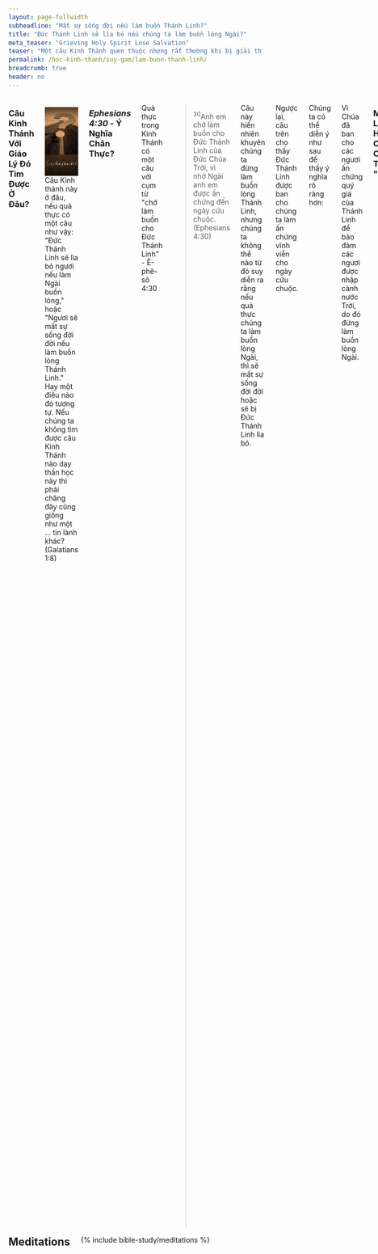 ```yaml
---
layout: page-fullwidth
subheadline: "Mất sự sống đời nếu làm buồn Thánh Linh?"
title: "Đức Thánh Linh sẽ lìa bỏ nếu chúng ta làm buồn lòng Ngài?"
meta_teaser: "Grieving Holy Spirit Lose Salvation"
teaser: "Một câu Kinh Thánh quen thuộc nhưng rất thường khi bị giải thích sai. Trường Thần Học không dạy điều này nhưng thường được lồng trong những bài giảng và được nhiều người chấp nhận. Sự hiểu và ứng dụng sai lầm này sẽ ảnh hưởng đến đời sống tâm linh như thế nào? Có phù hợp với những chân lý căn bản khác trong Kinh Thánh Không? Chúng ta hãy cùng nhau nghiên cứu."
permalink: /hoc-kinh-thanh/suy-gam/lam-buon-thanh-linh/
breadcrumb: true
header: no
---
```

<!--more-->
<div class="row">
<div class="medium-8 columns" markdown="1">

### Câu Kinh Thánh Với Giáo Lý Đó Tìm Được Ở Đâu?

<div>
<p>
<img alt src="/images/lose-salvation.jpg" style="border: 0px none; margin: 7px 15px 0px 0px; max-width: 100%; height: 136px; padding: 0px; float: left;">
Câu Kinh thánh này ở đâu, nếu quả thực có một câu như vậy: "Đức Thánh Linh sẽ lìa bỏ ngươi nếu làm Ngài buồn lòng," hoặc "Ngươi sẽ mất sự sống đời đời nếu làm buồn lòng Thánh Linh." Hay một điều nào đó tương tự. Nếu chúng ta không tìm được câu Kinh Thánh nào dạy thần học này thì phải chăng đây cũng giống như một ... tin lành khác? (Galatians 1:8)
</p>
</div>

### <cite>Ephesians 4:30</cite> - Ý Nghĩa Chân Thực?

Quả thực trong Kinh Thánh có một câu với cụm từ "chớ làm buồn cho Đức Thánh Linh" - Ê-phê-sô 4:30

> <sup>30</sup>Anh em chớ làm buồn cho Ðức Thánh Linh của Ðức Chúa Trời, vì nhờ Ngài anh em được ấn chứng đến ngày cứu chuộc. (Ephesians 4:30)

Câu này hiển nhiên khuyên chúng ta đừng làm buồn lòng Thánh Linh, nhưng chúng ta không thể nào từ đó suy diễn ra rằng nếu quả thực chúng ta làm buồn lòng Ngài, thì sẽ mất sự sống đời đời hoặc sẽ bị Đức Thánh Linh lìa bỏ.

Ngược lại, câu trên cho thấy Đức Thánh Linh được ban cho chúng ta làm ấn chứng vĩnh viễn cho ngày cứu chuộc.

Chúng ta có thể diễn ý như sau để thấy ý nghĩa rõ ràng hơn:

<p class="blockquote">Vì Chúa đã ban cho các ngươi ấn chứng quý giá của Thánh Linh để bảo đảm các ngươi được nhập cành nước Trời, do đó đừng làm buồn lòng Ngài.</p>

### Mối Liên Hệ Của Chúng Ta Với "Cha"

>  <sup>6</sup> Lại vì anh em là con, nên Ðức Chúa Trời đã sai Thánh Linh của Con Ngài vào lòng chúng ta, kêu rằng: <u>A-ba! Cha!</u> <sup>7</sup> Dường ấy, <u>người không phải là tôi mọi nữa</u>, bèn là con; và nếu ngươi là con, thì cũng là kẻ kế tự bởi ơn của Ðức Chúa Trời. (Galatians 4:6-7)

Các câu Kinh Thánh trên đi trước câu "chớ làm buồn cho Đức Thánh Linh" bày tỏ mối liên hệ giữa chúng ta và Chúa: Cha và con. Chúng ta <u>KHÔNG PHẢI</u> là tôi mọi nữa mà là con. Chân lý này làm vững bền hơn điều chúng ta quả quyết rằng vai trò của Đức Thánh Linh là ấn chứng về sự cứu rỗi của chúng ta là <u>một lần đủ cả.</u> Mọi sự đã được trọn.

### Suy gẫm từ mối liên hệ loài người

Không người cha dưới thế gian nào dạy con mình "Chớ làm cha buồn kẻo con sẽ không còn là con cha nữa." Người con không vâng lời này có thể sẽ phải chịu hậu quả bởi chính cha mình hoặc xã hội, nhưng mối liên hệ cha con không hề thay đổi. Người con trai hoang đàng trong chuyện ngụ ngôn của Chúa Giê-su cũng làm cha rất buồn, nhưng lòng ông không bao giờ nghĩ đến chuyện từ con. Trái lại, hằng ngày ông thường ra trước cổng ngóng nhìn về cõi xa xăm mong thấy bóng dáng quen thuộc hiện ra từ đàng xa chạy vào vòng tay yêu thương rộng mở.

Chúa giàu lòng nhân ái và kiên nhẫn hơn bất cứ ai dưới trần thế. Khác với những người cha trần thế ích kỷ và bất an, Chúa ban cho chúng ta sự bảo đảm về mối liên hệ Cha con không điều kiện.

>  <sup>11</sup> Trong các ngươi có ai làm cha, khi con mình xin bánh mà cho đá chăng? Hay là xin cá, mà cho rắn thay vì cá chăng? <sup>12</sup> Hay là xin trứng, mà cho bò cạp chăng? <sup>13</sup> Vậy nếu các ngươi là người xấu, còn biết cho con cái mình vật tốt thay, <u>huống chi Cha các ngươi ở trên trời lại chẳng ban Ðức Thánh Linh cho người xin Ngài!</u> (Luke 11:11-13)

Theo câu Kinh Thánh trên, sự ban cho Đức Thánh Linh như một ấn chứng của sự cứu rỗi không lệ thuộc vào khả năng người tin không làm buồn Thánh Linh -sự thật là tất cả mọi người sẽ làm buồn Thánh Linh- nhưng vì sự họ đã được ban món quà vô giá mà họ nên sống sao cho đẹp lòng Chúa.

### Bảy Mươi Lần Bảy

> <sup>21</sup> Phi -e-rơ bèn đến gần Ðức Chúa Jêsus mà hỏi rằng: Thưa Chúa, nếu anh em tôi phạm tội cùng tôi, thì sẽ tha cho họ mấy lần? Có phải đến bảy lần chăng? <sup>22</sup> Ngài đáp rằng: Ta không nói cùng ngươi rằng: đến bảy lần đâu, nhưng đến bảy mươi lần bảy. (Matthew 18:21-22)

Trong mối liên hệ giữa con người với nhau, việc người này làm phiền lòng người kia là chuyện thường tình. Ngay cả sứ đồ Phao-lô cũng nhìn nhận rằng điều lành ông nên làm thì ông không làm, còn điều dữ ông không muốn làm thì lại làm. Chúng ta nghĩ mình có hơn sứ đồ Phao-lô trong mối liên hệ với Thánh Linh không?

Chúa Giê-su khích lệ chúng ta bằng cách bày tỏ mức độ Ngài tha thứ một cách gián tiếp qua mẩu đối thoại trên. Nếu Ngài đòi Phi-e-rơ tha thứ người khác bảy mươi lần bảy, há Ngài chẳng làm hơn chúng ta bảy trăm triệu lần bảy sao? Quả thực đó là điều Chúa đã làm trước để tha thứ tội lỗi cho toàn thế gian từ thưở ban đầu cho đến cuối cùng các thời đại.

Và quả thực nếu Chúa đã tha thứ toàn thể nhân loại, còn tôi thì sao? Liệu Chúa có tha thứ sự tôi làm buồn Chúa mỗi ngày không? Dĩ nhiên, vì nếu tôi chẳng tin Chúa làm được điều đó thì chẳng khác gì tôi cho rằng Chúa nói dối. Nhưng Đức Chúa Trời không thể nói dối, và lời hứa của Ngài muôn đời là chân thực.

### Tội Thực Sự Phạm Đến Thánh Linh

> <sup>31</sup> Ấy vậy, ta phán cùng các ngươi, các tội lỗi và lời phạm thượng của người ta đều sẽ được tha; song lời phạm thượng đến Ðức Thánh Linh thì sẽ chẳng được tha đâu. <sup>32</sup> Nếu ai nói phạm đến Con người, thì sẽ được tha; song nếu ai nói phạm đến Ðức Thánh Linh, thì dầu đời nầy hay đời sau cũng sẽ chẳng được tha. (Matthew 12:31-32 - NET Bible)
  `
Mọi tội lỗi đều được tha, chỉ ngoại trừ: tội phạm đến Thánh Linh. Chúng ta có thể thấy rõ ràng rằng mọi thứ tội trên thế gian, hoặc lớn hoặc nhỏ, đều không thuộc loại không thể tha thứ được. Mọi tội đều làm buồn lòng Thánh Linh, nhưng chỉ có một tội "phạm" đến Ngài và không thể được tha thứ. Bạn nghĩ tội này là tội gì? Giết người? Tà dâm? Ngoại tình trong tư tưởng? Giận quá mặt trời lặn? Không giữ ngày Chúa Nhật? Tham lam? Không, không một tội nào trong những tội đó, vì chính Chúa Giê-su nói <u>mọi tội</u> đều được thứ tha, chỉ ngoại trừ một tội. Nhận biết tội này là tội gì là một điều tối quan trọng liên hệ đến sự sống đời đời.

Đây là một đoạn trích ra từ HELPS Word-studies: <span style="color: #008000;">Blasphemy (988 /blasphēmía) "đổi" phải thành trái (trái thành phải), chẳng hạn như: gọi điều Chúa cấm là điều "phải" và vì thế "đã đổi lẽ thật Ðức Chúa Trời lấy sự dối trá" (Romans 1:25)</span> (source: <a href="http://biblehub.com/greek/988.htm">Strong's Greek: 988. βλασφημία (blasphémia) -- slander</a>) 
Chúng ta phải ghi nhận rằng chính tội xuyên tạc tự nó không phải là không tha thứ được -đọc lại câu 31 ở trên, nhưng xuyên tạc Đức Thánh Linh mới là tội đáng sợ. Bản dịch NIV dùng từ "slander" nghĩa là xuyên tạc thì sát nghĩa hơn từ "phạm" dịch trong tiếng Việt. Chữ phạm trong tiếng Việt có thể là phạm thượng, hỗn láo, dùng ngôn từ không lễ độ, v.v. Bản HELPS Word-studies cho chúng ta rõ ý nghĩa hơn, gần với từ "xuyên tạc," bóp méo mục tiêu và phận sự của Đức Thánh Linh trong chương trình cứu rỗi.

Vì quả thật nếu "phạm" là phạm thượng hay thiếu lễ độ, thì làm buồn lòng Đức Thánh Linh nhưng không ảnh hưởng đến ai khác ngoại trừ chính người đó, nhưng nếu "phạm" là xuyên tạc thì có thể gây tổn hại đến đức tin của người khác. Đó chắc chắn là lý do tội đó không tha thứ được.

### Vai Trò Chính Yếu Của Đức Thánh Linh Là Gì?

> <sup>7</sup> Dầu vậy, ta nói thật cùng các ngươi: Ta đi là ích lợi cho các ngươi; vì nếu ta không đi, Ðấng Yên ủi sẽ không đến cùng các ngươi đâu; song nếu ta đi, thì ta sẽ sai Ngài đến. <sup>8</sup> Khi Ngài đến thì sẽ khiến thế gian tự cáo về tội lỗi, về sự công bình và về sự phán xét. <sup>9</sup> Về tội lỗi, vì họ không tin ta; <sup>10</sup> về sự công bình, vì ta đi đến cùng Cha và các ngươi chẳng thấy ta nữa; <sup>11</sup> về sự phán xét, vì vua chúa thế gian nầy đã bị đoán xét. (John 16:8-11)

Trong câu 7 ở trên, Đấng Yên Ủi chính là Thánh Linh. Chúa Giê-su giải thich nhiệm vụ của Ngài khi Ngài đến, rằng Ngài sẽ thực hiện 3 điều, và mỗi điều cho chúng ta dấu hiệu để thấy những hành động nào đối chọi với công việc của Ngài mà bị coi là tội không tha thứ được.

### Về Vấn Đề Tội Lỗi

Thế gian sai lầm như thế nào về vấn đề tội lỗi? Quí vị đương đầu với vấn đề tội lỗi như thế nào?Nói một cách tổng quát, Cơ-đốc Nhân cũng như người không tin Chúa, nỗ lực của chúng ta là cố gắng đừng phạm tội, đừng làm điều mình không nên làm, và làm điều mình nên làm. Khi thất bại, chúng ta trả giá bằng một sự hi sinh nào đó, xưng tội, dâng hiến, tỏ vẻ ăn năn, v.v. Nhưng Chúa Giê-su nói đây không phải là cách đương đầu với tội lôi, vì đó là một vòng tròn luẩn quẩn của những thất bại và ăn năn để rồi lại tái diễn như bao lần đã qua.

Chúa Giê-su chỉ cho chúng ta thấy một trong những công việc chính của Thánh Linh là tỏ cho nhân loại thấy tội lỗi thực sự là gì: là tội không tin nơi Chúa Giê-su</u>.

Jesus pointed out that one of the principal thing the Holy Spirit does is He shows mankind <u>the true definition of sin: not believing in Jesus.</u>

Why is this the truth about sin? Not only men cannot stop sinning, they cannot stop being sinful. Even if they manage to not committing any sin known to man, they cannot rid themselves of their sin nature. If we continue to deal with the problem of sin the way the world does, we'd remain in sin, but if we believe what Jesus said about the Holy Spirit and simply believe in Him, sin will no longer be our master.

### Concerning righteousness

The Bible defines sin as a state of falling short of God's righteousness. We all are in need of this righteousness so our relationship with Him can be restored. Here is where the world, including a large percentage of Christianity, is wrong about how we get that righteousness. In Paul's major epistles he tried to steer the believers from the mistaken notion that they could get that righteousness by the works of the law.

Jesus pointed out the second objective of the Holy Spirit is to correct another wrong idea about how we can get right (righteousness) with God: <u>We get right with God becaused Jesus went to the Father as our Attorney at Law to plead for us that all payment had been paid for</u>. Whatever relationship He has with the Father -and we know it is a Trinity relationship where Jesus and the Father are one- we also inherit that because we are in Christ.

### Concerning judgment

All of mankind awaits the day of reckoning when they must meed the Creator. This is why we came to the foot of the cross in order to face that day not as condemned sinners, but as children of God. And God has provided for us a way out by giving His own Son as a payment for our sin.

Jesus pointed out the third objective of the Holy Spirit is to show us that the dreadful judgement is reserved only for the "ruler of this world," and of course those who belong to him. And we all know that we belong to Christ, therefore <u>judgement is never intended for us</u>.

<p class="blockquote"> <sup>1</sup> There is therefore now <u>no condemnation</u> for those who are in Christ Jesus. <sup>2</sup> For the law of the life-giving Spirit in Christ Jesus has set you free from the law of sin and death. <sup>3</sup> For God achieved what the law could not do because it was weakened through the flesh. By sending his own Son in the likeness of sinful flesh and concerning sin, he condemned sin in the flesh, <sup>4</sup> so that the <u>righteous requirement of the law may be fulfilled in us</u>, who do not walk according to the flesh but according to the Spirit. (Romans 8:1-4)</p> 

### Conclusion

The goal of the Holy Spirit when He comes is -He's already come in the hearts of all who are in Christ- to make sure we understand:

- Sin is: <u>not believing in Jesus</u>
- Righteousness is ours because Jesus is pleading for us at the right hand of God
- Judgment is not for believers, but for the prince of this world and those who belong to him

Those who blaspheme, or slander, the Holy Spirit are those who distort the Holy Spirit's main objective, or minimize the effectiveness of His message. Those are folks who commit the unpardonable sin.

The belief that the grieving of the Holy Spirit is an unforgivable sin is not found in the Bible, and goes against all foundational truths scatered throughout Scriptures. As we have already discussed earlier, if grieving God is truly unforgivable, no one will be saved.

Those who hold such belief may in fact still live under the law, and the law says that "the soul that sins [grieve the Holy Spirit] shall die" (Ezekiel 18:20). And for those who still want to keep the law, James 2:10 says this:

<p class="blockquote">For whoever keeps the whole law and yet stumbles at just one point is guilty of breaking all of it.</p>

It logically follows that those who live by the law, will break the entire law all the time, because as long as you still live in the flesh, you will break some law some time, and based on James 2:10, you are a continual lawbreaker, and you are a Spirit griever all the time.

What a dreadful way to relate to God!

To live under grace is the only way to secure our salvation. It is the only way to live for a child of God. To think that there is anything that can render void the power of the cross of Christ is to live in unbelief.

> “<sup>17</sup>Their sins and lawless acts I will remember no more.” <sup>18</sup>And where these have been forgiven, sacrifice for sin is no longer necessary.<br />...<br /><sup>29</sup>How much more severely do you think someone deserves to be punished who has trampled the Son of God underfoot, who has treated as an unholy thing the blood of the covenant that sanctified them, and who has insulted the Spirit of grace? 
(Hebrews 10:17-18; Hebrews 10:29)

{% include bible-study/bible-study-footer %}
</div><!-- /.medium-8.columns -->
<div class="bible-index medium-4 columns">
<h2 style="margin: 0px">Meditations</h2>
        {% include bible-study/meditations %}
</div><!-- /.medium-4.columns -->
</div><!-- /.row -->

